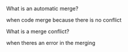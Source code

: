 What is an automatic merge?

when code merge because there is no conflict

What is a merge conflict?

when theres an error in the merging 